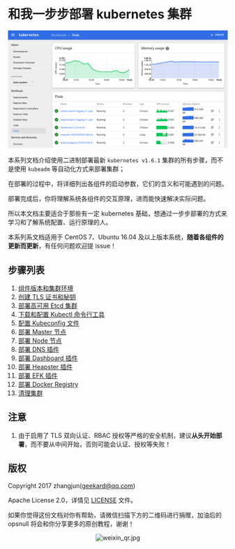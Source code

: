 # 和我一步步部署 kubernetes 集群

![dashboard-home](./images/dashboard-home.png)

本系列文档介绍使用二进制部署最新 `kubernetes v1.6.1` 集群的所有步骤，而不是使用 `kubeadm` 等自动化方式来部署集群；

在部署的过程中，将详细列出各组件的启动参数，它们的含义和可能遇到的问题。

部署完成后，你将理解系统各组件的交互原理，进而能快速解决实际问题。

所以本文档主要适合于那些有一定 kubernetes 基础，想通过一步步部署的方式来学习和了解系统配置、运行原理的人。

本系列系文档适用于 CentOS 7、Ubuntu 16.04 及以上版本系统，**随着各组件的更新而更新**，有任何问题欢迎提 issue！


## 步骤列表

1. [组件版本和集群环境](01-组件版本和集群环境.md)
1. [创建 TLS 证书和秘钥](02-创建TLS证书和秘钥.md)
1. [部署高可用 Etcd 集群](03-部署高可用Etcd集群.md)
1. [下载和配置 Kubectl 命令行工具](04-部署Kubectl命令行工具.md)
1. [配置 Kubeconfig 文件](05-配置Kubeconfig文件.md)
1. [部署 Master 节点](06-部署Master节点.md)
1. [部署 Node 节点](07-部署Node节点.md)
1. [部署 DNS 插件](08-部署DNS插件.md)
1. [部署 Dashboard 插件](09-部署Dashboard插件.md)
1. [部署 Heapster 插件](10-部署Heapster插件.md)
1. [部署 EFK 插件](11-部署EFK插件.md)
1. [部署 Docker Registry](12-部署Docker-Registry.md)
1. [清理集群](13-清理集群.md)

## 注意

1. 由于启用了 TLS 双向认证、RBAC 授权等严格的安全机制，建议**从头开始部署**，而不要从中间开始，否则可能会认证、授权等失败！

## 版权

Copyright 2017 zhangjun(geekard@qq.com)

Apache License 2.0，详情见 [LICENSE](LICENSE) 文件。


如果你觉得这份文档对你有帮助，请微信扫描下方的二维码进行捐赠，加油后的 opsnull 将会和你分享更多的原创教程，谢谢！

<p align="center">
  <img src="https://github.com/opsnull/follow-me-install-kubernetes-cluster/blob/master/images/weixin_qr.jpg?raw=true" alt="weixin_qr.jpg"/>
</p>